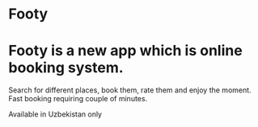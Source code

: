 # Footy
 
# Footy is a new app which is online booking system.
 
 Search for different places, book them, rate them and enjoy the moment.
 Fast booking requiring couple of minutes. 
 
 Available in Uzbekistan only
